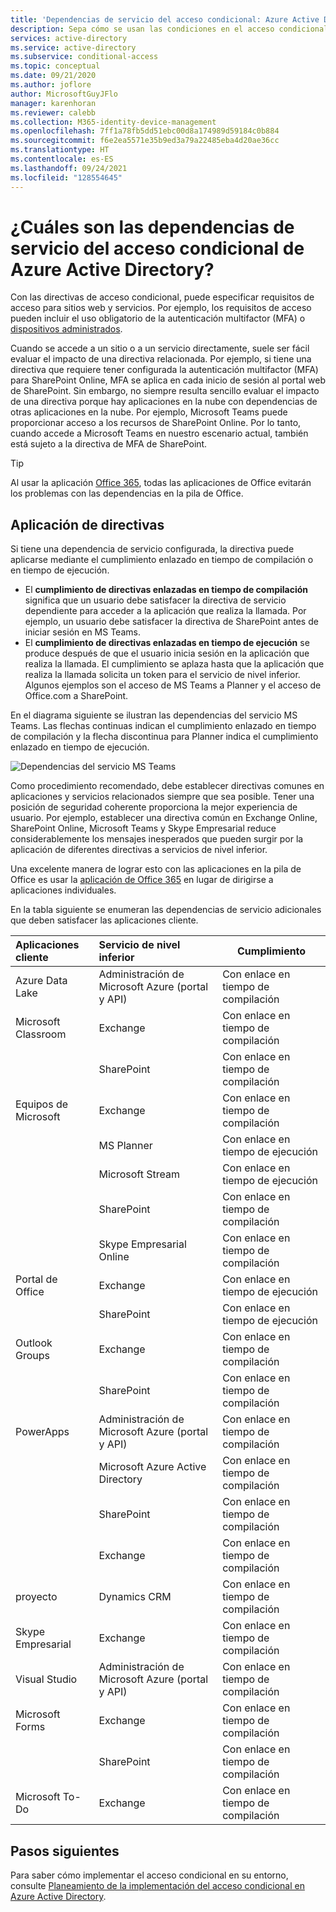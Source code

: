 ```yaml
---
title: 'Dependencias de servicio del acceso condicional: Azure Active Directory'
description: Sepa cómo se usan las condiciones en el acceso condicional de Azure Active Directory para desencadenar una directiva.
services: active-directory
ms.service: active-directory
ms.subservice: conditional-access
ms.topic: conceptual
ms.date: 09/21/2020
ms.author: joflore
author: MicrosoftGuyJFlo
manager: karenhoran
ms.reviewer: calebb
ms.collection: M365-identity-device-management
ms.openlocfilehash: 7ff1a78fb5dd51ebc00d8a174989d59184c0b884
ms.sourcegitcommit: f6e2ea5571e35b9ed3a79a22485eba4d20ae36cc
ms.translationtype: HT
ms.contentlocale: es-ES
ms.lasthandoff: 09/24/2021
ms.locfileid: "128554645"
---
```

# <a name="what-are-service-dependencies-in-azure-active-directory-conditional-access"></a>¿Cuáles son las dependencias de servicio del acceso condicional de Azure Active Directory? 

Con las directivas de acceso condicional, puede especificar requisitos de acceso para sitios web y servicios. Por ejemplo, los requisitos de acceso pueden incluir el uso obligatorio de la autenticación multifactor (MFA) o [dispositivos administrados](require-managed-devices.md). 

Cuando se accede a un sitio o a un servicio directamente, suele ser fácil evaluar el impacto de una directiva relacionada. Por ejemplo, si tiene una directiva que requiere tener configurada la autenticación multifactor (MFA) para SharePoint Online, MFA se aplica en cada inicio de sesión al portal web de SharePoint. Sin embargo, no siempre resulta sencillo evaluar el impacto de una directiva porque hay aplicaciones en la nube con dependencias de otras aplicaciones en la nube. Por ejemplo, Microsoft Teams puede proporcionar acceso a los recursos de SharePoint Online. Por lo tanto, cuando accede a Microsoft Teams en nuestro escenario actual, también está sujeto a la directiva de MFA de SharePoint. 

> [!TIP]
> Al usar la aplicación [Office 365](concept-conditional-access-cloud-apps.md#office-365), todas las aplicaciones de Office evitarán los problemas con las dependencias en la pila de Office.

## <a name="policy-enforcement"></a>Aplicación de directivas 

Si tiene una dependencia de servicio configurada, la directiva puede aplicarse mediante el cumplimiento enlazado en tiempo de compilación o en tiempo de ejecución. 

- El **cumplimiento de directivas enlazadas en tiempo de compilación** significa que un usuario debe satisfacer la directiva de servicio dependiente para acceder a la aplicación que realiza la llamada. Por ejemplo, un usuario debe satisfacer la directiva de SharePoint antes de iniciar sesión en MS Teams. 
- El **cumplimiento de directivas enlazadas en tiempo de ejecución** se produce después de que el usuario inicia sesión en la aplicación que realiza la llamada. El cumplimiento se aplaza hasta que la aplicación que realiza la llamada solicita un token para el servicio de nivel inferior. Algunos ejemplos son el acceso de MS Teams a Planner y el acceso de Office.com a SharePoint. 

En el diagrama siguiente se ilustran las dependencias del servicio MS Teams. Las flechas continuas indican el cumplimiento enlazado en tiempo de compilación y la flecha discontinua para Planner indica el cumplimiento enlazado en tiempo de ejecución. 

![Dependencias del servicio MS Teams](./media/service-dependencies/01.png)

Como procedimiento recomendado, debe establecer directivas comunes en aplicaciones y servicios relacionados siempre que sea posible. Tener una posición de seguridad coherente proporciona la mejor experiencia de usuario. Por ejemplo, establecer una directiva común en Exchange Online, SharePoint Online, Microsoft Teams y Skype Empresarial reduce considerablemente los mensajes inesperados que pueden surgir por la aplicación de diferentes directivas a servicios de nivel inferior. 

Una excelente manera de lograr esto con las aplicaciones en la pila de Office es usar la [aplicación de Office 365](concept-conditional-access-cloud-apps.md#office-365) en lugar de dirigirse a aplicaciones individuales.

En la tabla siguiente se enumeran las dependencias de servicio adicionales que deben satisfacer las aplicaciones cliente.  

| Aplicaciones cliente         | Servicio de nivel inferior                          | Cumplimiento |
| :--                 | :--                                         | ---         | 
| Azure Data Lake     | Administración de Microsoft Azure (portal y API) | Con enlace en tiempo de compilación |
| Microsoft Classroom | Exchange                                    | Con enlace en tiempo de compilación |
|                     | SharePoint                                  | Con enlace en tiempo de compilación |
| Equipos de Microsoft     | Exchange                                    | Con enlace en tiempo de compilación |
|                     | MS Planner                                  | Con enlace en tiempo de ejecución  |
|                     | Microsoft Stream                            | Con enlace en tiempo de ejecución  |
|                     | SharePoint                                  | Con enlace en tiempo de compilación |
|                     | Skype Empresarial Online                   | Con enlace en tiempo de compilación |
| Portal de Office       | Exchange                                    | Con enlace en tiempo de ejecución  |
|                     | SharePoint                                  | Con enlace en tiempo de ejecución  |
| Outlook Groups      | Exchange                                    | Con enlace en tiempo de compilación |
|                     | SharePoint                                  | Con enlace en tiempo de compilación |
| PowerApps           | Administración de Microsoft Azure (portal y API) | Con enlace en tiempo de compilación |
|                     | Microsoft Azure Active Directory              | Con enlace en tiempo de compilación |
|                     | SharePoint                                  | Con enlace en tiempo de compilación |
|                     | Exchange                                    | Con enlace en tiempo de compilación |
| proyecto             | Dynamics CRM                                | Con enlace en tiempo de compilación |
| Skype Empresarial  | Exchange                                    | Con enlace en tiempo de compilación |
| Visual Studio       | Administración de Microsoft Azure (portal y API) | Con enlace en tiempo de compilación |
| Microsoft Forms     | Exchange                                    | Con enlace en tiempo de compilación |
|                     | SharePoint                                  | Con enlace en tiempo de compilación |
| Microsoft To-Do     | Exchange                                    | Con enlace en tiempo de compilación |

## <a name="next-steps"></a>Pasos siguientes

Para saber cómo implementar el acceso condicional en su entorno, consulte [Planeamiento de la implementación del acceso condicional en Azure Active Directory](plan-conditional-access.md).
